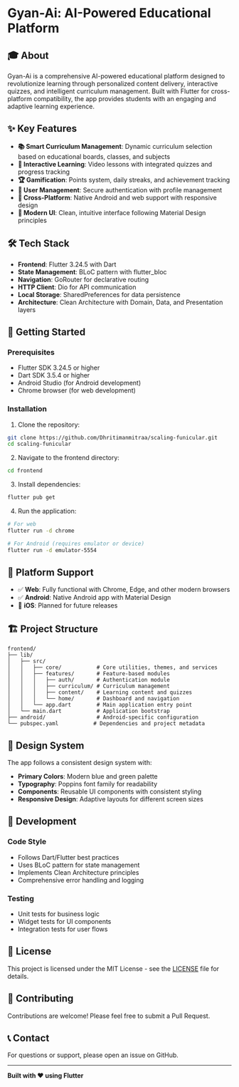 # Gyan-Ai: AI-Powered Educational Platform

## 🎓 About

Gyan-Ai is a comprehensive AI-powered educational platform designed to revolutionize learning through personalized content delivery, interactive quizzes, and intelligent curriculum management. Built with Flutter for cross-platform compatibility, the app provides students with an engaging and adaptive learning experience.

## ✨ Key Features

- **📚 Smart Curriculum Management**: Dynamic curriculum selection based on educational boards, classes, and subjects
- **🎯 Interactive Learning**: Video lessons with integrated quizzes and progress tracking
- **🏆 Gamification**: Points system, daily streaks, and achievement tracking
- **👤 User Management**: Secure authentication with profile management
- **📱 Cross-Platform**: Native Android and web support with responsive design
- **🎨 Modern UI**: Clean, intuitive interface following Material Design principles

## 🛠️ Tech Stack

- **Frontend**: Flutter 3.24.5 with Dart
- **State Management**: BLoC pattern with flutter_bloc
- **Navigation**: GoRouter for declarative routing
- **HTTP Client**: Dio for API communication
- **Local Storage**: SharedPreferences for data persistence
- **Architecture**: Clean Architecture with Domain, Data, and Presentation layers

## 🚀 Getting Started

### Prerequisites

- Flutter SDK 3.24.5 or higher
- Dart SDK 3.5.4 or higher
- Android Studio (for Android development)
- Chrome browser (for web development)

### Installation

1. Clone the repository:
```bash
git clone https://github.com/Dhritimanmitraa/scaling-funicular.git
cd scaling-funicular
```

2. Navigate to the frontend directory:
```bash
cd frontend
```

3. Install dependencies:
```bash
flutter pub get
```

4. Run the application:
```bash
# For web
flutter run -d chrome

# For Android (requires emulator or device)
flutter run -d emulator-5554
```

## 📱 Platform Support

- ✅ **Web**: Fully functional with Chrome, Edge, and other modern browsers
- ✅ **Android**: Native Android app with Material Design
- 🔄 **iOS**: Planned for future releases

## 🏗️ Project Structure

```
frontend/
├── lib/
│   ├── src/
│   │   ├── core/           # Core utilities, themes, and services
│   │   ├── features/       # Feature-based modules
│   │   │   ├── auth/       # Authentication module
│   │   │   ├── curriculum/ # Curriculum management
│   │   │   ├── content/    # Learning content and quizzes
│   │   │   └── home/       # Dashboard and navigation
│   │   └── app.dart        # Main application entry point
│   └── main.dart           # Application bootstrap
├── android/                # Android-specific configuration
└── pubspec.yaml           # Dependencies and project metadata
```

## 🎨 Design System

The app follows a consistent design system with:
- **Primary Colors**: Modern blue and green palette
- **Typography**: Poppins font family for readability
- **Components**: Reusable UI components with consistent styling
- **Responsive Design**: Adaptive layouts for different screen sizes

## 🔧 Development

### Code Style
- Follows Dart/Flutter best practices
- Uses BLoC pattern for state management
- Implements Clean Architecture principles
- Comprehensive error handling and logging

### Testing
- Unit tests for business logic
- Widget tests for UI components
- Integration tests for user flows

## 📄 License

This project is licensed under the MIT License - see the [LICENSE](LICENSE) file for details.

## 🤝 Contributing

Contributions are welcome! Please feel free to submit a Pull Request.

## 📞 Contact

For questions or support, please open an issue on GitHub.

---

**Built with ❤️ using Flutter**

